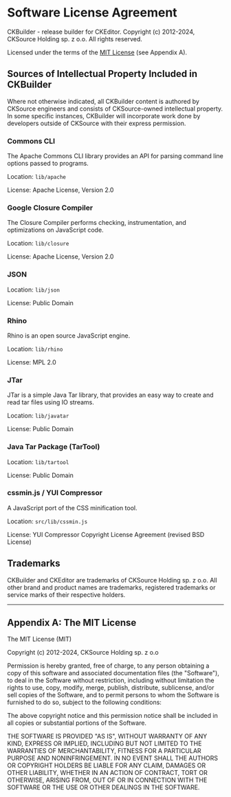 Software License Agreement
==========================

CKBuilder - release builder for CKEditor.
Copyright (c) 2012-2024, CKSource Holding sp. z o.o. All rights reserved.

Licensed under the terms of the [MIT License](https://en.wikipedia.org/wiki/MIT_License) (see Appendix A).

Sources of Intellectual Property Included in CKBuilder
-----------------------------------------------------

Where not otherwise indicated, all CKBuilder content is authored by
CKSource engineers and consists of CKSource-owned intellectual
property. In some specific instances, CKBuilder will incorporate work
done by developers outside of CKSource with their express permission.

### Commons CLI ###

The Apache Commons CLI library provides an API for parsing command line options passed to programs.

Location: `lib/apache`

License: Apache License, Version 2.0

### Google Closure Compiler ###

The Closure Compiler performs checking, instrumentation, and optimizations on JavaScript code.

Location: `lib/closure`

License: Apache License, Version 2.0

### JSON ###

Location: `lib/json`

License: Public Domain

### Rhino ###

Rhino is an open source JavaScript engine.

Location: `lib/rhino`

License: MPL 2.0

### JTar ###

JTar is a simple Java Tar library, that provides an easy way to create and read tar files using IO streams.<br>

Location: `lib/javatar`<br>

License: Public Domain

### Java Tar Package (TarTool) ###

Location: `lib/tartool`<br>

License: Public Domain

### cssmin.js / YUI Compressor ###

A JavaScript port of the CSS minification tool.<br>

Location: `src/lib/cssmin.js`<br>

License: YUI Compressor Copyright License Agreement (revised BSD License)

Trademarks
----------

CKBuilder and CKEditor are trademarks of CKSource Holding sp. z o.o. All other
brand and product names are trademarks, registered trademarks or service
marks of their respective holders.

---

Appendix A: The MIT License
---------------------------

The MIT License (MIT)

Copyright (c) 2012-2024, CKSource Holding sp. z o.o

Permission is hereby granted, free of charge, to any person obtaining a copy
of this software and associated documentation files (the "Software"), to deal
in the Software without restriction, including without limitation the rights
to use, copy, modify, merge, publish, distribute, sublicense, and/or sell
copies of the Software, and to permit persons to whom the Software is
furnished to do so, subject to the following conditions:

The above copyright notice and this permission notice shall be included in
all copies or substantial portions of the Software.

THE SOFTWARE IS PROVIDED "AS IS", WITHOUT WARRANTY OF ANY KIND, EXPRESS OR
IMPLIED, INCLUDING BUT NOT LIMITED TO THE WARRANTIES OF MERCHANTABILITY,
FITNESS FOR A PARTICULAR PURPOSE AND NONINFRINGEMENT. IN NO EVENT SHALL THE
AUTHORS OR COPYRIGHT HOLDERS BE LIABLE FOR ANY CLAIM, DAMAGES OR OTHER
LIABILITY, WHETHER IN AN ACTION OF CONTRACT, TORT OR OTHERWISE, ARISING FROM,
OUT OF OR IN CONNECTION WITH THE SOFTWARE OR THE USE OR OTHER DEALINGS IN
THE SOFTWARE.
